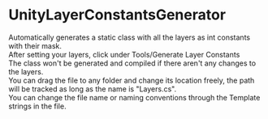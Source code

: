 # UnityLayerConstantsGenerator
Automatically generates a static class with all the layers as int constants with their mask.<br>
After setting your layers, click under Tools/Generate Layer Constants<br>
The class won't be generated and compiled if there aren't any changes to the layers.<br>
You can drag the file to any folder and change its location freely, the path will be tracked as long as the name is "Layers.cs".<br>
You can change the file name or naming conventions through the Template strings in the file.
